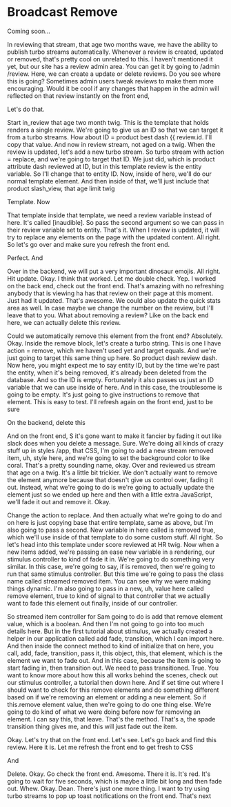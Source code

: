 # Broadcast Remove

Coming soon...

In reviewing that stream, that age two months wave, we have the ability to publish
turbo streams automatically. Whenever a review is created, updated or removed, that's
pretty cool on unrelated to this. I haven't mentioned it yet, but our site has a
review admin area. You can get it by going to /admin /review. Here, we can create a
update or delete reviews. Do you see where this is going? Sometimes admin users tweak
reviews to make them more encouraging. Would it be cool if any changes that happen in
the admin will reflected on that review instantly on the front end,

Let's do that.

Start in_review that age two month twig. This is the template that holds renders a
single review. We're going to give us an ID so that we can target it from a turbo
streams. How about ID = product best dash {{ review.id. I'll copy that value. And now
in review stream, not aged on a twig. When the review is updated, let's add a new
turbo stream. So turbo stream with action = replace, and we're going to target that
ID. We just did, which is product attribute dash reviewed at ID, but in this template
review is the entity variable. So I'll change that to entity ID. Now, inside of here,
we'll do our normal template element. And then inside of that, we'll just include
that product slash_view, that age limit twig

Template. Now

That template inside that template, we need a review variable instead of here. It's
called [inaudible]. So pass the second argument so we can pass in their review
variable set to entity. That's it. When I review is updated, it will try to replace
any elements on the page with the updated content. All right. So let's go over and
make sure you refresh the front end.

Perfect. And

Over in the backend, we will put a very important dinosaur emojis. All right. Hit
update. Okay. I think that worked. Let me double check. Yep. I worked on the back
end, check out the front end. That's amazing with no refreshing anybody that is
viewing ha has that review on their page at this moment. Just had it updated. That's
awesome. We could also update the quick stats area as well. In case maybe we change
the number on the review, but I'll leave that to you. What about removing a review?
Like on the back end here, we can actually delete this review.

Could we automatically remove this element from the front end? Absolutely. Okay.
Inside the remove block, let's create a turbo string. This is one I have action =
remove, which we haven't used yet and target equals. And we're just going to target
this same thing up here. So product dash review dash. Now here, you might expect me
to say entity ID, but by the time we're past the entity, when it's being removed,
it's already been deleted from the database. And so the ID is empty. Fortunately it
also passes us just an ID variable that we can use inside of here. And in this case,
the troublesome is going to be empty. It's just going to give instructions to remove
that element. This is easy to test. I'll refresh again on the front end, just to be
sure

On the backend, delete this

And on the front end, S it's gone want to make it fancier by fading it out like slack
does when you delete a message. Sure. We're doing all kinds of crazy stuff up in
styles /app, that CSS, I'm going to add a new stream removed item, uh, style here,
and we're going to set the background color to like coral. That's a pretty sounding
name, okay. Over and reviewed us stream that age on a twig. It's a little bit
trickier. We don't actually want to remove the element anymore because that doesn't
give us control over, fading it out. Instead, what we're going to do is we're going
to actually update the element just so we ended up here and then with a little extra
JavaScript, we'll fade it out and remove it. Okay.

Change the action to replace. And then actually what we're going to do and on here is
just copying base that entire template, same as above, but I'm also going to pass a
second. New variable in here called is removed true, which we'll use inside of that
template to do some custom stuff. All right. So let's head into this template under
score reviewed at HR twig. Now when a new items added, we're passing an ease new
variable in a rendering, our stimulus controller to kind of fade it in. We're going
to do something very similar. In this case, we're going to say, if is removed, then
we're going to run that same stimulus controller. But this time we're going to pass
the class name called streamed removed item. You can see why we were making things
dynamic. I'm also going to pass in a new, uh, value here called remove element, true
to kind of signal to that controller that we actually want to fade this element out
finally, inside of our controller.

So streamed item controller for Sam going to do is add that remove element value,
which is a boolean. And then I'm not going to go into too much details here. But in
the first tutorial about stimulus, we actually created a helper in our application
called add fade, transition, which I can import here. And then inside the connect
method to kind of initialize that on here, you call, add, fade, transition, pass it,
this object, this, that element, which is the element we want to fade out. And in
this case, because the item is going to start fading in, then transition out. We need
to pass transitioned. True. You want to know more about how this all works behind the
scenes, check out our stimulus controller, a tutorial then down here. And if set time
out where I should want to check for this remove elements and do something different
based on if we're removing an element or adding a new element. So if this.remove
element value, then we're going to do one thing else. We're going to do kind of what
we were doing before now for removing an element. I can say this, that leave. That's
the method. That's a, the spade transition thing gives me, and this will just fade
out the item.

Okay. Let's try that on the front end. Let's see. Let's go back and find this review.
Here it is. Let me refresh the front end to get fresh to CSS

And

Delete. Okay. Go check the front end. Awesome. There it is. It's red. It's going to
wait for five seconds, which is maybe a little bit long and then fade out. Whew.
Okay. Dean. There's just one more thing. I want to try using turbo streams to pop up
toast notifications on the front end. That's next

